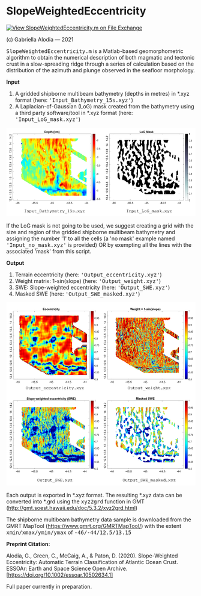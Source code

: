 # SlopeWeightedEccentricity

[![View SlopeWeightedEccentricity.m on File Exchange](https://www.mathworks.com/matlabcentral/images/matlab-file-exchange.svg)](https://uk.mathworks.com/matlabcentral/fileexchange/96509-slopeweightedeccentricity-m)

(c) Gabriella Alodia &#8212; 2021

<tt>SlopeWeightedEccentricity.m</tt> is a Matlab-based geomorphometric algorithm to obtain the numerical description of both magmatic and tectonic crust in a slow-spreading ridge through a series of calculation based on the distribution of the azimuth and plunge observed in the seafloor morphology.

<b>Input</b>
1. A gridded shipborne multibeam bathymetry (depths in metres) in *.xyz format (here: <tt>'Input_Bathymetry_15s.xyz'</tt>)
2. A Laplacian-of-Gaussian (LoG) mask created from the bathymetry using a third party software/tool in *.xyz format (here: <tt>'Input_LoG_mask.xyz'</tt>)

![Input](https://github.com/alodiaga/SlopeWeightedEccentricity/blob/main/Images/Input_images.png)

If the LoG mask is not going to be used, we suggest creating a grid with the size and region of the gridded shipborne multibeam bathymetry and assigning the number '1' to all the cells (a 'no mask' example named <tt>'Input_no_mask.xyz'</tt> is provided) OR by exempting all the lines with the associated 'mask' from this script.

<b>Output</b>
1. Terrain eccentricity (here: <tt>'Output_eccentricity.xyz'</tt>)
2. Weight matrix: 1-sin(slope) (here: <tt>'Output_weight.xyz'</tt>)
3. SWE: Slope-weighted eccentricity (here: <tt>'Output_SWE.xyz'</tt>)
4. Masked SWE (here: <tt>'Output_SWE_masked.xyz'</tt>)

![Output](https://github.com/alodiaga/SlopeWeightedEccentricity/blob/main/Images/Output_images.png)

Each output is exported in *.xyz format. The resulting *.xyz data can be converted into *.grd using the <tt>xyz2grd</tt> function in GMT (http://gmt.soest.hawaii.edu/doc/5.3.2/xyz2grd.html)

The shipborne multibeam bathymetry data sample is downloaded from the GMRT MapTool (https://www.gmrt.org/GMRTMapTool/) with the extent <tt>xmin/xmax/ymin/ymax</tt> of <tt>-46/-44/12.5/13.15</tt>

<b>Preprint Citation:</b>

Alodia, G., Green, C., McCaig, A., & Paton, D. (2020). Slope-Weighted Eccentricity: Automatic Terrain Classification of Atlantic Ocean Crust. ESSOAr: Earth and Space Science Open Archive. [https://doi.org/10.1002/essoar.10502634.1]

Full paper currently in preparation.
